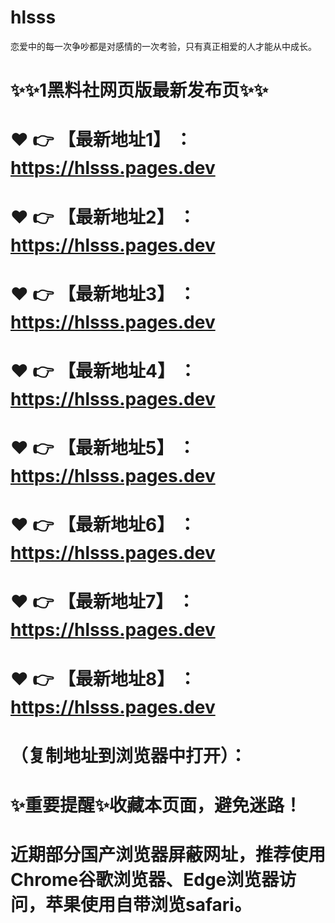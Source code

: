 # hlsss
恋爱中的每一次争吵都是对感情的一次考验，只有真正相爱的人才能从中成长。
# ✨✨1黑料社网页版最新发布页✨✨
# ❤️ 👉 【最新地址1】 ：https://hlsss.pages.dev
# ❤️ 👉 【最新地址2】 ：https://hlsss.pages.dev
# ❤️ 👉 【最新地址3】 ：https://hlsss.pages.dev
# ❤️ 👉 【最新地址4】 ：https://hlsss.pages.dev
# ❤️ 👉 【最新地址5】 ：https://hlsss.pages.dev
# ❤️ 👉 【最新地址6】 ：https://hlsss.pages.dev
# ❤️ 👉 【最新地址7】 ：https://hlsss.pages.dev
# ❤️ 👉 【最新地址8】 ：https://hlsss.pages.dev
# （复制地址到浏览器中打开）：
# ✨重要提醒✨收藏本页面，避免迷路！
# 近期部分国产浏览器屏蔽网址，推荐使用Chrome谷歌浏览器、Edge浏览器访问，苹果使用自带浏览safari。
